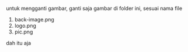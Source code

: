 untuk mengganti gambar, ganti saja gambar di folder ini, sesuai nama file

1. back-image.png
2. logo.png
3. pic.png
   
dah itu aja
